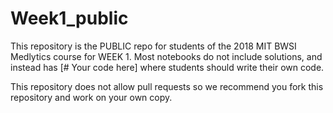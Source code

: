 # Week1_public

This repository is the PUBLIC repo for students of the 2018 MIT BWSI Medlytics course for WEEK 1.  Most notebooks do not include solutions, and instead has [# Your code here] where students should write their own code.

This repository does not allow pull requests so we recommend you fork this repository and work on your own copy.
